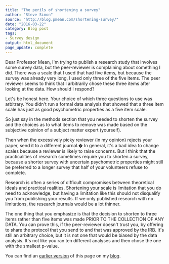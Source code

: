 ```yaml
---
title: "The perils of shortening a survey"
author: "Steve Simon"
source: "http://blog.pmean.com/shortening-survey/"
date: "2016-03-22"
category: Blog post
tags:
- Survey design
output: html_document
page_update: complete
---
```


Dear Professor Mean, I'm trying to publish a research study that involves some survey data, but the peer-reviewer is complaining about something I did. There was a scale that I used that had five items, but because the survey was already very long, I used only three of the five items. The peer reviewer seems to think that I arbitrarily chose these three items after looking at the data. How should I respond?

<!---More--->

Let's be honest here. Your choice of which three questions to use was arbitrary. You didn't run a formal data analysis that showed that a three item scale has just as good psychometric properties as a five item scale.

So just say in the methods section that you needed to shorten the survey and the choices as to what items to remove was made based on the subjective opinion of a subject matter expert (yourself).

Then when the excessively picky reviewer (in my opinion) rejects your paper, send it to a different journal.� In general, it's a bad idea to change scales because a reviewer is likely to raise concerns. But I think that the practicalities of research sometimes require you to shorten a survey, because a shorter survey with uncertain psychometric properties might still be preferred to a longer survey that half of your volunteers refuse to complete.

Research is often a series of difficult compromises between theoretical ideals and practical realities. Shortening your scale is limitation that you do need to acknowledge, but having a limitation like this should not disqualify you from publishing your results. If we only published research with no limitations, the research journals would be a lot thinner.

The one thing that you emphasize is that the decision to shorten to three items rather than five items was made PRIOR TO THE COLLECTION OF ANY DATA. You can prove this, if the peer-reviewer doesn't trust you, by offering to share the protocol that you send to and that was approved by the IRB. It's still an arbitrary choice, but it is not one that would be biased by the data analysis. It's not like you ran ten different analyses and then chose the one with the smallest p-value.

You can find an [earlier version][sim1] of this page on my [blog][sim2].

[sim1]: http://blog.pmean.com/shortening-survey/
[sim2]: http://blog.pmean.com
